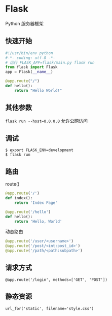 # Flask

Python 服务器框架

## 快速开始

```py
#!/usr/bin/env python
#-*- coding: utf-8 -*-
# 运行 FLASK_APP=flask/main.py flask run
from flask import Flask
app = Flask(__name__)

@app.route("/")
def hello():
    return "Hello World!"
```

## 其他参数

`flask run --host=0.0.0.0` 允许公网访问

## 调试

```shell
$ export FLASK_ENV=development
$ flask run
```

## 路由

route()

```py
@app.route('/')
def index():
    return 'Index Page'

@app.route('/hello')
def hello():
    return 'Hello, World'
```

动态路由

```py
@app.route('/user/<username>')
@app.route('/post/<int:post_id>')
@app.route('/path/<path:subpath>')
```

## 请求方式

`@app.route('/login', methods=['GET', 'POST'])`

## 静态资源

`url_for('static', filename='style.css')`